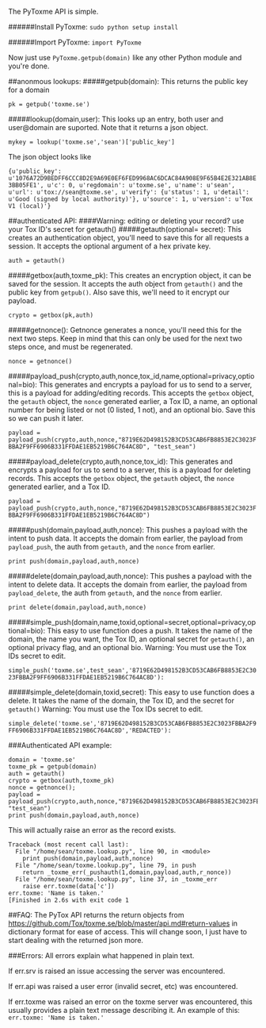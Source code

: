 The PyToxme API is simple.

######Install PyToxme:
``sudo python setup install``

######Import PyToxme:
``import PyToxme``

Now just use ``PyToxme.getpub(domain)`` like any other Python module and you're done.

##anonmous lookups:
#####getpub(domain):
This returns the public key for a domain

``pk = getpub('toxme.se')``

#####lookup(domain,user):
This looks up an entry, both user and user@domain are suported. Note that it returns a json object.

``mykey = lookup('toxme.se','sean')['public_key']``

The json object looks like

``{u'public_key': u'1076A72D9BEDFF6CCC8D2E9A69E0EF6FED9968AC6DCAC84A908E9F65B4E2E321AB8E3BB05FE1', u'c': 0, u'regdomain': u'toxme.se', u'name': u'sean', u'url': u'tox://sean@toxme.se', u'verify': {u'status': 1, u'detail': u'Good (signed by local authority)'}, u'source': 1, u'version': u'Tox V1 (local)'}``

##authenticated API:
####Warning: editing or deleting your record? use your Tox ID's secret for getauth()
#####getauth(optional= secret):
This creates an authentication object, you'll need to save this for all requests a session. It accepts the optional argument of a hex private key.

``auth = getauth()``

#####getbox(auth,toxme_pk):
This creates an encryption object, it can be saved for the session. It accepts the auth object from ``getauth()`` and the public key from ``getpub()``. Also save this, we'll need to it encrypt our payload.

``crypto = getbox(pk,auth)``

#####getnonce():
Getnonce generates a nonce, you'll need this for the next two steps. Keep in mind that this can only be used for the next two steps once, and must be regenerated.

``nonce = getnonce()``

#####payload_push(crypto,auth,nonce,tox_id,name,optional=privacy,optional=bio):
This generates and encrypts a payload for us to send to a server, this is a payload for adding/editing records. This accepts the ``getbox`` object, the ``getauth`` object, the ``nonce`` generated earlier, a Tox ID, a name, an optional number for being listed or not (0 listed, 1 not), and an optional bio. Save this so we can push it later.

``payload = payload_push(crypto,auth,nonce,"8719E62D498152B3CD53CAB6FB8853E2C3023FBBA2F9FF6906B331FFDAE1EB5219B6C764AC8D", "test_sean")``

#####payload_delete(crypto,auth,nonce,tox_id):
This generates and encrypts a payload for us to send to a server, this is a payload for deleting records. This accepts the ``getbox`` object, the ``getauth`` object, the ``nonce`` generated earlier, and a Tox ID.

``payload = payload_push(crypto,auth,nonce,"8719E62D498152B3CD53CAB6FB8853E2C3023FBBA2F9FF6906B331FFDAE1EB5219B6C764AC8D")``

#####push(domain,payload,auth,nonce):
This pushes a payload with the intent to push data. It accepts the domain from earlier, the payload from ``payload_push``, the auth from ``getauth``, and the ``nonce`` from earlier.

``print push(domain,payload,auth,nonce)``

#####delete(domain,payload,auth,nonce):
This pushes a payload with the intent to delete data. It accepts the domain from earlier, the payload from ``payload_delete``, the auth from ``getauth``, and the ``nonce`` from earlier.

``print delete(domain,payload,auth,nonce)``

#####simple_push(domain,name,toxid,optional=secret,optional=privacy,optional=bio):
This easy to use function does a push. It takes the name of the domain, the name you want, the Tox ID, an optional secret for ``getauth()``, an optional privacy flag, and an optional bio. Warning: You must use the Tox IDs secret to edit.

``simple_push('toxme.se',test_sean','8719E62D498152B3CD53CAB6FB8853E2C3023FBBA2F9FF6906B331FFDAE1EB5219B6C764AC8D'):``

#####simple_delete(domain,toxid,secret):
This easy to use function does a delete. It takes the name of the domain, the Tox ID, and the secret for ``getauth()`` Warning: You must use the Tox IDs secret to edit.

``simple_delete('toxme.se','8719E62D498152B3CD53CAB6FB8853E2C3023FBBA2F9FF6906B331FFDAE1EB5219B6C764AC8D','REDACTED'):``

###Authenticated API example:
```
domain = 'toxme.se'
toxme_pk = getpub(domain) 
auth = getauth()
crypto = getbox(auth,toxme_pk)
nonce = getnonce();
payload = payload_push(crypto,auth,nonce,"8719E62D498152B3CD53CAB6FB8853E2C3023FBBA2F9FF6906B331FFDAE1EB5219B6C764AC8D", "test_sean")
print push(domain,payload,auth,nonce)
```
This will actually raise an error as the record exists.
```
Traceback (most recent call last):
  File "/home/sean/toxme.lookup.py", line 90, in <module>
    print push(domain,payload,auth,nonce)
  File "/home/sean/toxme.lookup.py", line 79, in push
    return _toxme_err(_pushauth(1,domain,payload,auth,r_nonce))
  File "/home/sean/toxme.lookup.py", line 37, in _toxme_err
    raise err.toxme(data['c'])
err.toxme: 'Name is taken.'
[Finished in 2.6s with exit code 1
```


##FAQ:
The PyTox API returns the return objects from https://github.com/Tox/toxme.se/blob/master/api.md#return-values in dictionary format for ease of access. This will change soon, I just have to start dealing with the returned json more.

###Errors:
All errors explain what happened in plain text.

If err.srv is raised an issue accessing the server was encountered.

If err.api was raised a user error (invalid secret, etc) was encountered.

If err.toxme was raised an error on the toxme server was encountered, this usually provides a plain text message describing it. An example of this: ``err.toxme: 'Name is taken.'``
